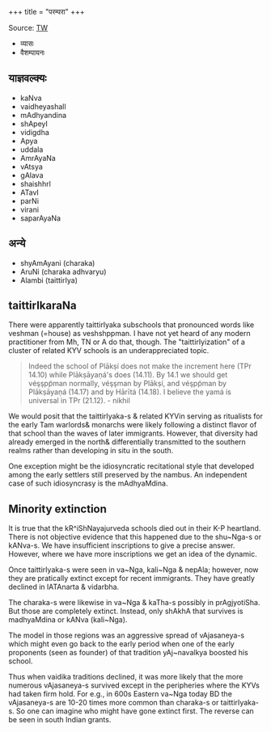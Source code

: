 +++
title = "परम्परा"
+++

Source: [TW](https://www.oocities.org/somasushma/teachers.pdf)

- व्यासः
- वैशम्पायनः

## याज्ञवल्क्यः
- kaNva
- vaidheyashall
- mAdhyandina
- shApeyI
- vidigdha
- Apya
- uddala
- AmrAyaNa
- vAtsya
- gAlava
- shaishhrl
- ATavI
- parNi
- virani
- saparAyaNa

## अन्ये

- shyAmAyani (charaka)
- AruNi (charaka adhvaryu)
- Alambi (taittirIya)

## taittirIkaraNa

There were apparently taittirIyaka subschools that pronounced words like veshman (=house) as veshshppman. I have not yet heard of any modern practitioner from Mh, TN or A do that, though. The "taittirIyization" of a cluster of related KYV schools is an underappreciated topic.

> Indeed the school of Plākṣí does not make the increment here (TPr 14.10) while Plākṣāyaṇá's does (14.11). By 14.1 we should get véşşpp̃man normally, véşşman by Plākṣí, and véşpp̃man by Plākṣāyaṇá (14.17) and by Hārītá (14.18). I believe the yamá is universal in TPr (21.12). - nikhil


We would posit that the taittirIyaka-s & related KYVin serving as ritualists for the early Tam warlords& monarchs were likely following a distinct flavor of that school than the waves of later immigrants. However, that diversity had already emerged in the north& differentially transmitted to the southern realms rather than developing in situ in the south. 

One exception might be the idiosyncratic recitational style that developed among the early settlers still preserved by the nambus. An independent case of such idiosyncrasy is the mAdhyaMdina.

## Minority extinction

It is true that the kR^iShNayajurveda schools died out in their K-P heartland. There is not objective evidence that this happened due to the shu~Nga-s or kANva-s. We have insufficient inscriptions to give a precise answer. However, where we have more inscriptions we get an idea of the dynamic. 

Once taittirIyaka-s were seen in va~Nga, kali~Nga & nepAla; however, now they are pratically extinct except for recent immigrants. They have greatly declined in lATAnarta & vidarbha. 

The charaka-s were likewise in va~Nga & kaTha-s possibly in prAgjyotiSha. But those are completely extinct. Instead, only shAkhA that survives is madhyaMdina or kANva (kali~Nga). 

The model in those regions was an aggressive spread of vAjasaneya-s which might even go back to the early period when one of the early proponents (seen as founder) of that tradition yAj~navalkya boosted his school. 

Thus when vaidika traditions declined, it was more likely that the more numerous vAjasaneya-s survived except in the peripheries where the KYVs had taken firm hold. For e.g., in 600s Eastern va~Nga today BD the vAjasaneya-s are 10-20 times more common than charaka-s or taittirIyaka-s. So one can imagine who might have gone extinct first. The reverse can be seen in south Indian grants.